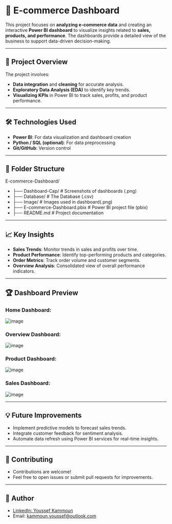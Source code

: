 # 🛒 E-commerce Dashboard  

This project focuses on **analyzing e-commerce data** and creating an interactive **Power BI dashboard** to visualize insights related to **sales, products, and performance**. The dashboards provide a detailed view of the business to support data-driven decision-making.

---

## 🚀 Project Overview

The project involves:  
- **Data integration** and **cleaning** for accurate analysis.  
- **Exploratory Data Analysis (EDA)** to identify key trends.  
- **Visualizing KPIs** in Power BI to track sales, profits, and product performance.

---

## 🛠️ Technologies Used

- **Power BI**: For data visualization and dashboard creation  
- **Python / SQL (optional)**: For data preprocessing  
- **Git/GitHub**: Version control  

---

## 📂 Folder Structure

E-commerce-Dashboard/

- ├── Dashboard-Cap/               # Screenshots of dashboards (.png)
- ├── Database/                    # The Database (.csv)
- ├── Image/                       # Images used in dashboard(.png)
- ├── E-commerce-Dashboard.pbix    # Power BI project file (pbix)
- ├── README.md                    # Project documentation 

---

## 📈 Key Insights

- **Sales Trends**: Monitor trends in sales and profits over time.  
- **Product Performance**: Identify top-performing products and categories.  
- **Order Metrics**: Track order volume and customer segments.  
- **Overview Analysis**: Consolidated view of overall performance indicators.

---

## 🏆 Dashboard Preview

### Home Dashboard:
![image]([https://github.com/YoussefKammoun/E-commerce-Dashboard/blob/main/Dashboard-Cap/Home.png](https://github.com/YoussefKamm/E-Commerce-Dashboard/blob/main/Dashboard-Cap/Home.jpg))  

### Overview Dashboard:
![image]([https://github.com/YoussefKammoun/E-commerce-Dashboard/blob/main/Dashboard-Cap/Overview.png](https://github.com/YoussefKamm/E-Commerce-Dashboard/blob/main/Dashboard-Cap/Overview.jpg))  

### Product Dashboard:
![image]([https://github.com/YoussefKammoun/E-commerce-Dashboard/blob/main/Dashboard-Cap/Product.png](https://github.com/YoussefKamm/E-Commerce-Dashboard/blob/main/Dashboard-Cap/Product.jpg))  

### Sales Dashboard:
![image]([https://github.com/YoussefKammoun/E-commerce-Dashboard/blob/main/Dashboard-Cap/Sales.png](https://github.com/YoussefKamm/E-Commerce-Dashboard/blob/main/Dashboard-Cap/Sales.jpg))  

---

## 💡 Future Improvements

- Implement predictive models to forecast sales trends.  
- Integrate customer feedback for sentiment analysis.  
- Automate data refresh using Power BI services for real-time insights.

---

## 🤝 Contributing

- Contributions are welcome!  
- Feel free to open issues or submit pull requests for improvements.

---

## 👤 Author

- [LinkedIn: Youssef Kammoun](https://www.linkedin.com/in/youssef-kammoun)  
- Email: [kammoun.youssef@outlook.com](mailto:kammoun.youssef@outlook.com)
